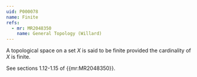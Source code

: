 ```yaml
---
uid: P000078
name: Finite
refs:
  - mr: MR2048350
    name: General Topology (Willard)
---
```

A topological space on a set $X$ is said to be finite provided the cardinality of $X$ is finite.

See sections 1.12-1.15 of {{mr:MR2048350}}.
